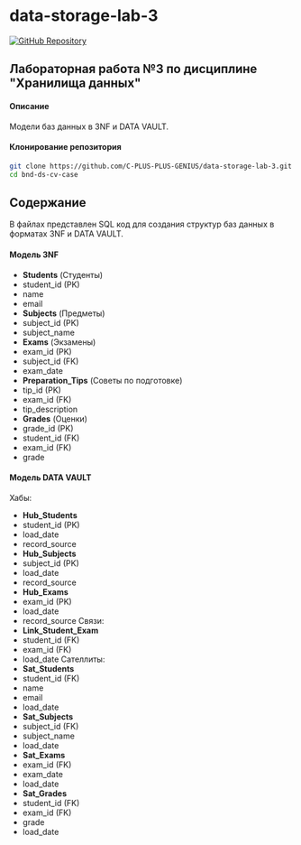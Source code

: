 # data-storage-lab-3

[![GitHub Repository](https://img.shields.io/badge/GitHub-Repository-blue?logo=github)](https://github.com/C-PLUS-PLUS-GENIUS/data-storage-lab-3)

## Лабораторная работа №3 по дисциплине "Хранилища данных"

#### Описание
Модели баз данных в 3NF и DATA VAULT.

#### Клонирование репозитория

```bash
git clone https://github.com/C-PLUS-PLUS-GENIUS/data-storage-lab-3.git
cd bnd-ds-cv-case
```

## Содержание

В файлах представлен SQL код для создания структур баз данных в форматах 3NF и DATA VAULT.

#### Модель 3NF

- **Students** (Студенты)
- student_id (PK)
- name
- email
- **Subjects** (Предметы)
- subject_id (PK)
- subject_name
- **Exams** (Экзамены)
- exam_id (PK)
- subject_id (FK)
- exam_date
- **Preparation_Tips** (Советы по подготовке)
- tip_id (PK)
- exam_id (FK)
- tip_description
- **Grades** (Оценки)
- grade_id (PK)
- student_id (FK)
- exam_id (FK)
- grade

#### Модель DATA VAULT

Хабы:
- **Hub_Students**
- student_id (PK)
- load_date
- record_source
- **Hub_Subjects**
- subject_id (PK)
- load_date
- record_source
- **Hub_Exams**
- exam_id (PK)
- load_date
- record_source
Связи:
- **Link_Student_Exam**
- student_id (FK)
- exam_id (FK)
- load_date
Сателлиты:
- **Sat_Students**
- student_id (FK)
- name
- email
- load_date
- **Sat_Subjects**
- subject_id (FK)
- subject_name
- load_date
- **Sat_Exams**
- exam_id (FK)
- exam_date
- load_date
- **Sat_Grades**
- student_id (FK)
- exam_id (FK)
- grade
- load_date
